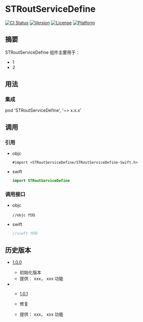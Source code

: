 # STRoutServiceDefine

[![CI Status](https://img.shields.io/travis/stephenchen/STRoutServiceDefine.svg?style=flat)](https://travis-ci.org/stephenchen/STRoutServiceDefine)
[![Version](https://img.shields.io/cocoapods/v/STRoutServiceDefine.svg?style=flat)](https://cocoapods.org/pods/STRoutServiceDefine)
[![License](https://img.shields.io/cocoapods/l/STRoutServiceDefine.svg?style=flat)](https://github.com/stephenchen/STRoutServiceDefine/blob/701ff106db3caa805f9dab12df7749c03c889c47/LICENSE)
[![Platform](https://img.shields.io/cocoapods/p/STRoutServiceDefine.svg?style=flat)](https://cocoapods.org/pods/STRoutServiceDefine)

## 摘要

STRoutServiceDefine 组件主要用于：

- 1
- 2

## 用法

### 集成

pod 'STRoutServiceDefine', '~> x.x.x'

## 调用

### 引用

- objc

  ```objc
  #import <STRoutServiceDefine/STRoutServiceDefine-Swift.h>
  ```

- swift

  ```swift
  import STRoutServiceDefine
  ```

### 调用接口

- objc
  ```objc
  //objc 代码
  ```

- swift

  ```swift
  //siwft 代码
  ```

## 历史版本

- [1.0.0](http://github/stephenchen/STRoutServiceDefine/tag/1.0.0)

  - 初始化版本
  - 提供： xxx， xxx 功能

- - [1.0.1](http://github/stephenchen/STRoutServiceDefine/tag/1.0.1)

  - 修复
  - 提供： xxx， xxx 功能
